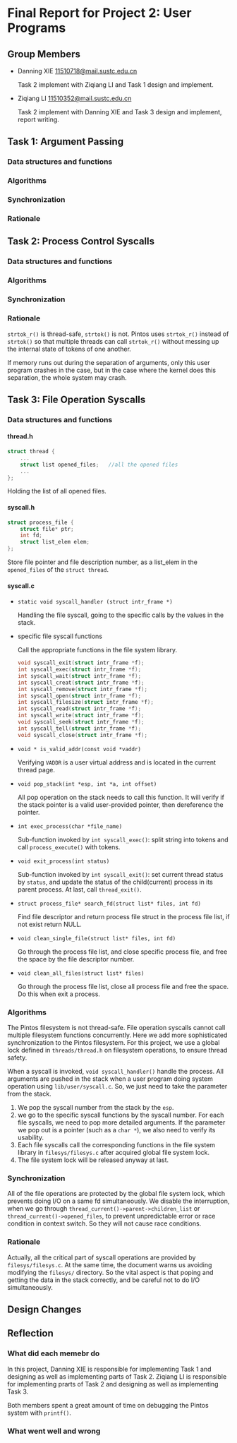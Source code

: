 Final Report for Project 2: User Programs
==========================================
## Group Members

* Danning XIE <11510718@mail.sustc.edu.cn>

    Task 2 implement with Ziqiang LI and Task 1 design and implement.

* Ziqiang LI <11510352@mail.sustc.edu.cn>

    Task 2 implement with Danning XIE and Task 3 design and implement, report writing.

## Task 1: Argument Passing

### Data structures and functions

### Algorithms

### Synchronization

### Rationale

## Task 2: Process Control Syscalls

### Data structures and functions


### Algorithms


### Synchronization


### Rationale

`strtok_r()` is thread-safe, `strtok()` is not. Pintos uses `strtok_r()` instead of `strtok()` so that multiple threads can call `strtok_r()` without messing up the internal state of tokens of one another.

If memory runs out during the separation of arguments, only this user program crashes in the case, but in the case where the kernel does this separation, the whole system may crash.

## Task 3: File Operation Syscalls

### Data structures and functions

#### thread.h

```c
struct thread {
    ...
    struct list opened_files;   //all the opened files
    ...
};
```

Holding the list of all opened files.

#### syscall.h

```c
struct process_file {
	struct file* ptr;
	int fd;
	struct list_elem elem;
};
```

Store file pointer and file description number, as a list_elem in the `opened_files` of the `struct thread`.

#### syscall.c

- `static void syscall_handler (struct intr_frame *)`

    Handling the file syscall, going to the specific calls by the values in the stack.

- specific file syscall functions

    Call the appropriate functions in the file system library.

    ```c
    void syscall_exit(struct intr_frame *f);
    int syscall_exec(struct intr_frame *f);
    int syscall_wait(struct intr_frame *f);
    int syscall_creat(struct intr_frame *f);
    int syscall_remove(struct intr_frame *f);
    int syscall_open(struct intr_frame *f);
    int syscall_filesize(struct intr_frame *f);
    int syscall_read(struct intr_frame *f);
    int syscall_write(struct intr_frame *f);
    void syscall_seek(struct intr_frame *f);
    int syscall_tell(struct intr_frame *f);
    void syscall_close(struct intr_frame *f);
    ```

- `void * is_valid_addr(const void *vaddr)`

    Verifying `VADDR` is a user virtual address and is located in the current thread page.

- `void pop_stack(int *esp, int *a, int offset)`

    All pop operation on the stack needs to call this function. It will verify if the stack pointer is a valid user-provided pointer, then dereference the pointer.

- `int exec_process(char *file_name)`

    Sub-function invoked by `int syscall_exec()`: split string into tokens and call `process_execute()` with tokens.

- `void exit_process(int status)`

    Sub-function invoked by `int syscall_exit()`: set current thread status by `status`, and update the status of the child(current) process in its parent process. At last, call `thread_exit()`.

- `struct process_file* search_fd(struct list* files, int fd)`

    Find file descriptor and return process file struct in the process file list, if not exist return NULL.

- `void clean_single_file(struct list* files, int fd)`

    Go through the process file list, and close specific process file, and free the space by the file descriptor number.

- `void clean_all_files(struct list* files)`

    Go through the process file list, close all process file and free the space. Do this when exit a process.

### Algorithms

The Pintos filesystem is not thread-safe. File operation syscalls cannot call multiple filesystem functions concurrently. Here we add more sophisticated synchronization to the Pintos filesystem. For this project, we use a global lock defined in `threads/thread.h` on filesystem operations, to ensure thread safety. 

When a syscall is invoked, `void syscall_handler()` handle the process. All arguments are pushed in the stack when a user program doing system operation using `lib/user/syscall.c`. So, we just need to take the parameter from the stack.

1. We pop the syscall number from the stack by the `esp`.
2. we go to the specific syscall functions by the syscall number. For each file syscalls, we need to pop more detailed arguments. If the parameter we pop out is a pointer (such as a `char *`), we also need to verify its usability.
3. Each file syscalls call the corresponding functions in the file system library in `filesys/filesys.c` after acquired global file system lock.
4. The file system lock will be released anyway at last.

### Synchronization

All of the file operations are protected by the global file system lock, which prevents doing I/O on a same fd simultaneously. We disable the interruption, when we go through `thread_current()->parent->children_list` or `thread_current()->opened_files`, to prevent unpredictable error or race condition in context switch. So they will not cause race conditions.

### Rationale

Actually, all the critical part of syscall operations are provided by `filesys/filesys.c`. At the same time, the document warns us avoiding modifying the `filesys/` directory. So the vital aspect is that poping and getting the data in the stack correctly, and be careful not to do I/O simultaneously.

## Design Changes

## Reflection

### What did each memebr do

In this project, Danning XIE is responsible for implementing Task 1 and designing as well as implementing parts of Task 2. Ziqiang LI is responsible for implementing prarts of Task 2 and designing as well as implementing Task 3.

Both members spent a great amount of time on debugging the Pintos system with `printf()`.

### What went well and wrong

